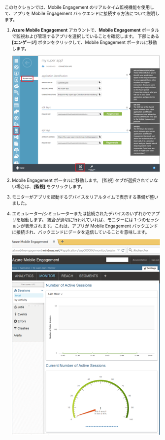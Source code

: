 このセクションでは、Mobile Engagement のリアルタイム監視機能を使用して、アプリを Mobile Engagement バックエンドに接続する方法について説明します。

1. **Azure Mobile Engagement** アカウントで、**Mobile Engagement** ポータルで監視および管理するアプリを選択していることを確認します。 下部にある **[エンゲージ]** ボタンをクリックして、Mobile Engagement ポータルに移動します。

     ![](./media/mobile-engagement-connect-app-with-monitor/engage-button.png)

2. Mobile Engagement ポータルに移動します。 [監視] タブが選択されていない場合は、**[監視]** をクリックします。

3. モニターがアプリを起動するデバイスをリアルタイムで表示する準備が整いました。

4. エミュレーター/シミュレーターまたは接続されたデバイスのいずれかでアプリを起動します。 統合が適切に行われていれば、モニターには 1 つのセッションが表示されます。これは、アプリが Mobile Engagement バックエンドに接続され、バックエンドにデータを送信していることを意味します。

     ![](./media/mobile-engagement-connect-app-with-monitor/monitor.png)






